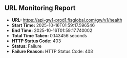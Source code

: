 ## URL Monitoring Report

- **URL:** https://api-gw1-prod1.fisglobal.com/gw/v1/health
- **Start Time:** 2025-10-16T01:59:17.596546
- **End Time:** 2025-10-16T01:59:17.740002
- **Total Time Taken:** 0.143456 seconds
- **HTTP Status Code:** 403
- **Status:** Failure
- **Failure Reason:** HTTP Status Code: 403
